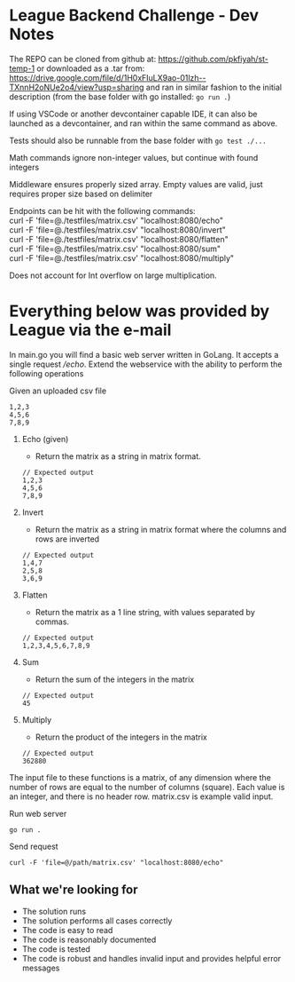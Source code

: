 # League Backend Challenge - Dev Notes

The REPO can be cloned from github at: https://github.com/pkfiyah/st-temp-1
or downloaded as a .tar from: https://drive.google.com/file/d/1H0xFIuLX9ao-01lzh--TXnnH2oNUe2o4/view?usp=sharing
and ran in similar fashion to the initial description (from the base folder with go installed: `go run .`)

If using VSCode or another devcontainer capable IDE, it can also be launched as a devcontainer, and ran within the same command as above.

Tests should also be runnable from the base folder with `go test ./...`

Math commands ignore non-integer values, but continue with found integers

Middleware ensures properly sized array. Empty values are valid, just requires proper size based on delimiter

Endpoints can be hit with the following commands:  
curl -F 'file=@./testfiles/matrix.csv' "localhost:8080/echo"  
curl -F 'file=@./testfiles/matrix.csv' "localhost:8080/invert"  
curl -F 'file=@./testfiles/matrix.csv' "localhost:8080/flatten"  
curl -F 'file=@./testfiles/matrix.csv' "localhost:8080/sum"  
curl -F 'file=@./testfiles/matrix.csv' "localhost:8080/multiply"  

Does not account for Int overflow on large multiplication.

# Everything below was provided by League via the e-mail 

In main.go you will find a basic web server written in GoLang. It accepts a single request _/echo_. Extend the webservice with the ability to perform the following operations

Given an uploaded csv file
```
1,2,3
4,5,6
7,8,9
```

1. Echo (given)
    - Return the matrix as a string in matrix format.
    
    ```
    // Expected output
    1,2,3
    4,5,6
    7,8,9
    ``` 
2. Invert
    - Return the matrix as a string in matrix format where the columns and rows are inverted
    ```
    // Expected output
    1,4,7
    2,5,8
    3,6,9
    ``` 
3. Flatten
    - Return the matrix as a 1 line string, with values separated by commas.
    ```
    // Expected output
    1,2,3,4,5,6,7,8,9
    ``` 
4. Sum
    - Return the sum of the integers in the matrix
    ```
    // Expected output
    45
    ``` 
5. Multiply
    - Return the product of the integers in the matrix
    ```
    // Expected output
    362880
    ``` 

The input file to these functions is a matrix, of any dimension where the number of rows are equal to the number of columns (square). Each value is an integer, and there is no header row. matrix.csv is example valid input.  

Run web server
```
go run .
```

Send request
```
curl -F 'file=@/path/matrix.csv' "localhost:8080/echo"
```

## What we're looking for

- The solution runs
- The solution performs all cases correctly
- The code is easy to read
- The code is reasonably documented
- The code is tested
- The code is robust and handles invalid input and provides helpful error messages
